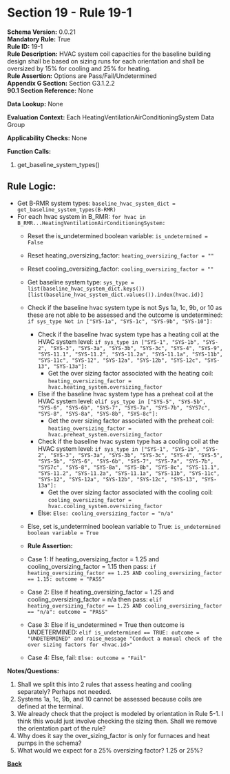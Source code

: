 # Section 19 - Rule 19-1  
**Schema Version:** 0.0.21  
**Mandatory Rule:** True  
**Rule ID:** 19-1   
**Rule Description:** HVAC system coil capacities for the baseline building design shall be based on sizing runs for each orientation and shall be oversized by 15% for cooling and 25% for heating.  
**Rule Assertion:** Options are Pass/Fail/Undetermined     
**Appendix G Section:** Section G3.1.2.2    
**90.1 Section Reference:** None  

**Data Lookup:** None  

**Evaluation Context:** Each HeatingVentilationAirConditioningSystem Data Group  

**Applicability Checks:** None  

**Function Calls:**  
1. get_baseline_system_types()  


## Rule Logic:  
- Get B-RMR system types: `baseline_hvac_system_dict = get_baseline_system_types(B-RMR)`  
- For each hvac system in B_RMR: `for hvac in B_RMR...HeatingVentilationAirConditioningSystem:`  
    - Reset the is_undetermined boolean variable: `is_undetermined = False`   
    - Reset heating_oversizing_factor: `heating_oversizing_factor = ""`  
    - Reset cooling_oversizing_factor: `cooling_oversizing_factor = ""`  
    - Get baseline system type: `sys_type = list(baseline_hvac_system_dict.keys())[list(baseline_hvac_system_dict.values()).index(hvac.id)]`  
    - Check if the baseline hvac system type is not Sys 1a, 1c, 9b, or 10 as these are not able to be assessed and the outcome is undetermined: `if sys_type Not in ["SYS-1a", "SYS-1c", "SYS-9b", "SYS-10"]:`  
        - Check if the baseline hvac system type has a heating coil at the HVAC system level: `if sys_type in ["SYS-1", "SYS-1b", "SYS-2", "SYS-3", "SYS-3a", "SYS-3b", "SYS-3c", "SYS-4", "SYS-9", "SYS-11.1", "SYS-11.2", "SYS-11.2a", "SYS-11.1a", "SYS-11b", "SYS-11c", "SYS-12", "SYS-12a", "SYS-12b", "SYS-12c", "SYS-13", "SYS-13a"]:`  
            - Get the over sizing factor associated with the heating coil: `heating_oversizing_factor = hvac.heating_system.oversizing_factor`  
        - Else if the baseline hvac system type has a preheat coil at the HVAC system level: `elif sys_type in ["SYS-5", "SYS-5b", "SYS-6", "SYS-6b", "SYS-7", "SYS-7a", "SYS-7b", "SYS7c", "SYS-8", "SYS-8a", "SYS-8b", "SYS-8c"]:`  
            - Get the over sizing factor associated with the preheat coil: `heating_oversizing_factor = hvac.preheat_system.oversizing_factor`  
        - Check if the baseline hvac system type has a cooling coil at the HVAC system level: `if sys_type in ["SYS-1", "SYS-1b", "SYS-2", "SYS-3", "SYS-3a", "SYS-3b", "SYS-3c", "SYS-4", "SYS-5", "SYS-5b", "SYS-6", "SYS-6b", "SYS-7", "SYS-7a", "SYS-7b", "SYS7c", "SYS-8", "SYS-8a", "SYS-8b", "SYS-8c", "SYS-11.1", "SYS-11.2", "SYS-11.2a", "SYS-11.1a", "SYS-11b", "SYS-11c", "SYS-12", "SYS-12a", "SYS-12b", "SYS-12c", "SYS-13", "SYS-13a"]:`  
            - Get the over sizing factor associated with the cooling coil: `cooling_oversizing_factor = hvac.cooling_system.oversizing_factor`        
        - Else: `Else: cooling_oversizing_factor = "n/a"`   
    - Else, set is_undetermined boolean variable to True: `is_undetermined boolean variable = True`   
    
    - **Rule Assertion:** 
    - Case 1: If heating_oversizing_factor = 1.25 and cooling_oversizing_factor = 1.15 then pass: `if heating_oversizing_factor == 1.25 AND cooling_oversizing_factor == 1.15: outcome = "PASS"`  
    - Case 2: Else if heating_oversizing_factor = 1.25 and cooling_oversizing_factor = n/a then pass: `elif heating_oversizing_factor == 1.25 AND cooling_oversizing_factor == "n/a": outcome = "PASS"`  
    - Case 3: Else if is_undetermined = True then outcome is UNDETERMINED: `elif is_undetermined == TRUE: outcome = "UNDETERMINED" and raise_message "Conduct a manual check of the over sizing factors for <hvac.id>"`  
    - Case 4: Else, fail: `Else: outcome = "Fail"`  



**Notes/Questions:**  
1. Shall we split this into 2 rules that assess heating and cooling separately? Perhaps not needed. 
2. Systems 1a, 1c, 9b, and 10 cannot be assessed because coils are defined at the terminal. 
3. We already check that the project is modeled by orientation in Rule 5-1. I think this would just involve checking the sizing then. Shall we remove the orientation part of the rule? 
4. Why does it say the over_sizing_factor is only for furnaces and heat pumps in the schema? 
5. What would we expect for a 25% oversizing factor? 1.25 or 25%?

**[Back](_toc.md)**